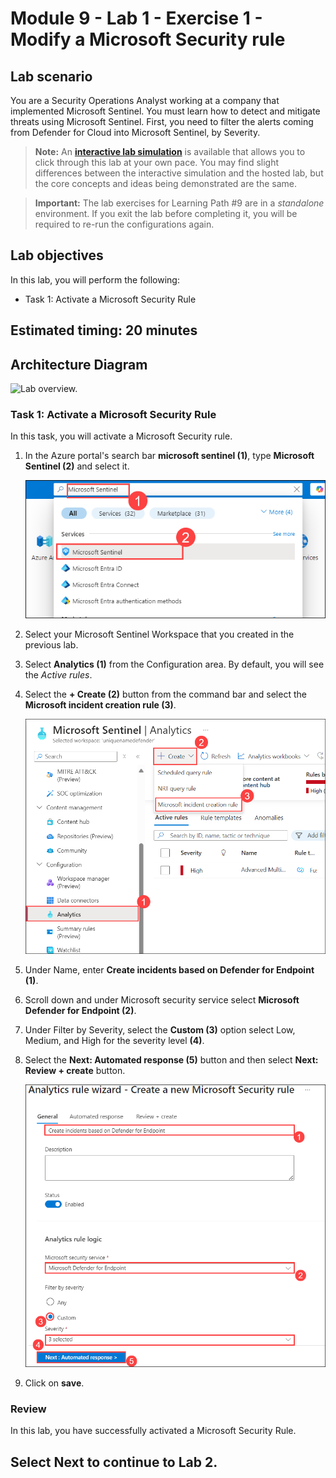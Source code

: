 # Module 9 - Lab 1 - Exercise 1 - Modify a Microsoft Security rule

## Lab scenario

You are a Security Operations Analyst working at a company that implemented Microsoft Sentinel. You must learn how to detect and mitigate threats using Microsoft Sentinel. First, you need to filter the alerts coming from Defender for Cloud into Microsoft Sentinel, by Severity. 

>**Note:** An **[interactive lab simulation](https://mslabs.cloudguides.com/guides/SC-200%20Lab%20Simulation%20-%20Modify%20a%20Microsoft%20Security%20rule)** is available that allows you to click through this lab at your own pace. You may find slight differences between the interactive simulation and the hosted lab, but the core concepts and ideas being demonstrated are the same.

>**Important:** The lab exercises for Learning Path #9 are in a *standalone* environment. If you exit the lab before completing it, you will be required to re-run the configurations again.

## Lab objectives

 In this lab, you will perform the following:
 - Task 1: Activate a Microsoft Security Rule

## Estimated timing: 20 minutes

## Architecture Diagram

  ![Lab overview.](../Media/SC200-Lab_Diagrams_Mod7_L1_Ex1upd.png)

### Task 1: Activate a Microsoft Security Rule

In this task, you will activate a Microsoft Security rule.

1. In the Azure portal's search bar **microsoft sentinel (1)**, type **Microsoft Sentinel (2)** and select it.

   ![Picture 1](../Media/sc-200-19.png)

1. Select your Microsoft Sentinel Workspace that you created in the previous lab.
        
1. Select **Analytics (1)** from the Configuration area. By default, you will see the *Active rules*.

1. Select the **+ Create (2)** button from the command bar and select the **Microsoft incident creation rule (3)**.

   ![Picture 1](../Media/l9e1-1.png)

1. Under Name, enter **Create incidents based on Defender for Endpoint (1)**.

1. Scroll down and under Microsoft security service select **Microsoft Defender for Endpoint (2)**. 

1. Under Filter by Severity, select the **Custom (3)** option select Low, Medium, and High for the severity level **(4)**.

1. Select the **Next: Automated response (5)** button and then select **Next: Review + create** button.

    ![Picture 1](../Media/l9e1-2.png)

1. Click on **save**.

### Review
In this lab, you have successfully activated a Microsoft Security Rule.

## Select **Next** to continue to Lab 2.
